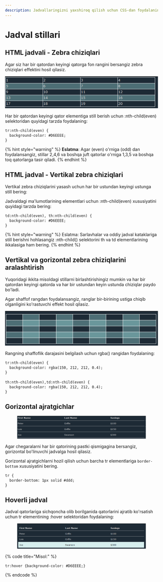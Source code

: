 ```yaml
---
description: Jadvallaringizni yaxshiroq qilish uchun CSS-dan foydalaning.
---
```


# Jadval stillari

## HTML jadvali - Zebra chiziqlari

Agar siz har bir qatordan keyingi qatorga fon rangini bersangiz zebra chiziqlari effektini hosil qilasiz.

![](<../../../.gitbook/assets/image (2).png>)

Har bir qatordan keyingi qator elementiga still berish uchun :nth-child(even) selektoridan quyidagi tarzda foydalaning:

```
tr:nth-child(even) {
  background-color: #D6EEEE;
}
```

{% hint style="warning" %}
**Eslatma**: Agar (even) o'rniga (odd) dan foydalansangiz, stillar 2,4,6 va boshqa juft qatorlar o'rniga 1,3,5 va boshqa toq qatorlarga tasir qiladi.
{% endhint %}

## HTML jadval - Vertikal zebra chiziqlari

Vertikal zebra chiziqlarini yasash uchun har bir ustundan keyingi ustunga still bering:

Jadvaldagi ma'lumotlarining elementlari uchun :nth-child(even) xususiyatini quyidagi tarzda bering:

```
td:nth-child(even), th:nth-child(even) {
  background-color: #D6EEEE;
}
```

{% hint style="warning" %}
Eslatma: Sarlavhalar va oddiy jadval kataklariga still berishni hohlasangiz :nth-child() selektorini th va td elementlarining ikkalasiga ham bering.
{% endhint %}

## Vertikal va gorizontal zebra chiziqlarini aralashtirish

Yuqoridagi ikkita misoldagi stillarni birlashtirishingiz mumkin va har bir qatordan keyingi qatorda va har bir ustundan keyin ustunda chiziqlar paydo bo'ladi.

Agar shaffof rangdan foydalansangiz, ranglar bir-birining ustiga chiqib olganligini ko'rastuvchi effekt hosil qilasiz.

![](<../../../.gitbook/assets/image (45).png>)

Rangning shaffoflik darajasini belgilash uchun rgba() rangidan foydalaning:

```
tr:nth-child(even) {
  background-color: rgba(150, 212, 212, 0.4);
}

th:nth-child(even),td:nth-child(even) {
  background-color: rgba(150, 212, 212, 0.4);
}
```

## Gorizontal ajratgichlar

<figure><img src="../../../.gitbook/assets/image (72).png" alt=""><figcaption></figcaption></figure>

Agar chegaralarni har bir qatorining pastki qismigagina bersangiz, gorizontal bo'linuvchi jadvalga hosil qilasiz.

Gorizontal ajratgichlarni hozil qilish uchun barcha tr elementlariga `border-bottom` xususiyatini bering.

```
tr {
  border-bottom: 1px solid #ddd;
}
```

## Hoverli jadval

Jadval qatorlariga sichqoncha olib borilganida qatorlarini ajratib ko'rsatish uchun tr elementining :hover selektoridan foydalaning:

<figure><img src="../../../.gitbook/assets/image (29).png" alt=""><figcaption></figcaption></figure>

{% code title="Misol:" %}
```
tr:hover {background-color: #D6EEEE;} 
```
{% endcode %}

